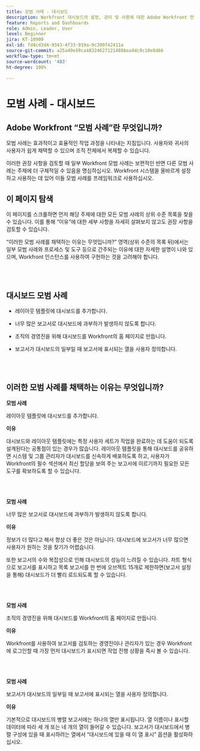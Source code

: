 ```yaml
---
title: 모범 사례 - 대시보드
description: Workfront 대시보드의 설정, 관리 및 사용에 대한 Adobe Workfront 전문가의 모범 사례 권장 사항을 살펴봅니다.
feature: Reports and Dashboards
role: Admin, Leader, User
level: Beginner
jira: KT-10909
exl-id: fd4cd3d4-9343-4f33-919a-9c390f42411a
source-git-commit: a25a49e59ca483246271214886ea4dc9c10e8d66
workflow-type: tm+mt
source-wordcount: '483'
ht-degree: 100%

---
```


# 모범 사례 - 대시보드

## Adobe Workfront “모범 사례”란 무엇입니까?

모범 사례는 효과적이고 효율적인 작업 과정을 나타내는 지침입니다. 사용자와 귀사의 사용자가 쉽게 채택할 수 있으며 조직 전체에서 복제할 수 있습니다.

이러한 권장 사항을 검토할 때 일부 Workfront 모범 사례는 보편적인 반면 다른 모범 사례는 주제에 더 구체적일 수 있음을 명심하십시오. Workfront 시스템을 올바르게 설정하고 사용하는 데 있어 이들 모범 사례를 프레임워크로 사용하십시오.

## 이 페이지 탐색

이 페이지를 스크롤하면 먼저 해당 주제에 대한 모든 모범 사례의 상위 수준 목록을 찾을 수 있습니다. 이를 통해 “이유”에 대한 세부 사항을 자세히 살펴보지 않고도 권장 사항을 검토할 수 있습니다.

“이러한 모범 사례를 채택하는 이유는 무엇입니까?” 영역(상위 수준의 목록 뒤)에서는 일부 모범 사례와 프로세스 및 도구 등으로 간주되는 이유에 대한 자세한 설명이 나와 있으며, Workfront 인스턴스를 사용하여 구현하는 것을 고려해야 합니다.

</br>
</br>

## 대시보드 모범 사례

* 레이아웃 템플릿에 대시보드를 추가합니다.

* 너무 많은 보고서로 대시보드에 과부하가 발생하지 않도록 합니다.

* 조직의 경영진을 위해 대시보드를 Workfront의 홈 페이지로 만듭니다.

* 보고서가 대시보드의 일부일 때 보고서에 표시되는 열을 사용자 정의합니다.


</br>
</br>


## 이러한 모범 사례를 채택하는 이유는 무엇입니까?

**모범 사례**

레이아웃 템플릿에 대시보드를 추가합니다.

**이유**

대시보드와 레이아웃 템플릿에는 특정 사용자 세트가 작업을 완료하는 데 도움이 되도록 설계된다는 공통점이 있는 경우가 많습니다. 레이아웃 템플릿을 통해 대시보드를 공유하면 시스템 및 그룹 관리자가 대시보드를 신속하게 배포하도록 하고, 사용자가 Workfront의 필수 섹션에서 최신 할당을 보여 주는 보고서에 이르기까지 필요한 모든 도구를 확보하도록 할 수 있습니다.

</br>
</br>

**모범 사례**

너무 많은 보고서로 대시보드에 과부하가 발생하지 않도록 합니다.

**이유**

정보가 더 많다고 해서 항상 더 좋은 것은 아닙니다. 대시보드에 보고서가 너무 많으면 사용자가 원하는 것을 찾기가 어렵습니다.

또한 보고서의 수와 복잡성으로 인해 대시보드의 성능이 느려질 수 있습니다. 차트 형식으로 보고서를 표시하고 목록 보고서를 한 번에 오브젝트 15개로 제한하면(보고서 설정을 통해) 대시보드가 더 빨리 로드되도록 할 수 있습니다.

</br>
</br>

**모범 사례**

조직의 경영진을 위해 대시보드를 Workfront의 홈 페이지로 만듭니다.

**이유**

Workfront를 사용하여 보고서를 검토하는 경영진이나 관리자가 있는 경우 Workfront에 로그인할 때 가장 먼저 대시보드가 표시되면 작업 진행 상황을 즉시 볼 수 있습니다.

</br>
</br>

**모범 사례**

보고서가 대시보드의 일부일 때 보고서에 표시되는 열을 사용자 정의합니다.

**이유**

기본적으로 대시보드의 병렬 보고서에는 하나의 열만 표시됩니다. 열 이름이나 표시할 데이터에 따라 세 개 또는 네 개의 열이 들어갈 수 있습니다. 보고서가 대시보드에서 병렬 구성에 있을 때 표시하려는 열에서 “대시보드에 있을 때 이 열 표시” 옵션을 활성화하십시오.
